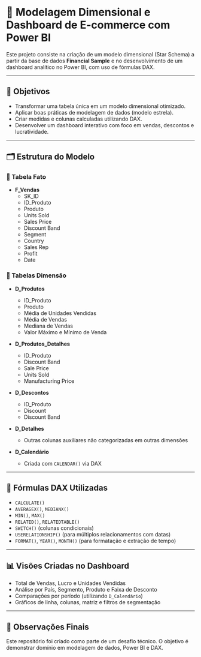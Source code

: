 # 🚀 Modelagem Dimensional e Dashboard de E-commerce com Power BI

Este projeto consiste na criação de um modelo dimensional (Star Schema) a partir da base de dados **Financial Sample** e no desenvolvimento de um dashboard analítico no Power BI, com uso de fórmulas DAX.

---

## 📌 Objetivos

- Transformar uma tabela única em um modelo dimensional otimizado.
- Aplicar boas práticas de modelagem de dados (modelo estrela).
- Criar medidas e colunas calculadas utilizando DAX.
- Desenvolver um dashboard interativo com foco em vendas, descontos e lucratividade.

---

## 🗂️ Estrutura do Modelo

### 🔶 Tabela Fato

- **F_Vendas**
  - SK_ID
  - ID_Produto
  - Produto
  - Units Sold
  - Sales Price
  - Discount Band
  - Segment
  - Country
  - Sales Rep
  - Profit
  - Date

### 🔷 Tabelas Dimensão

- **D_Produtos**
  - ID_Produto
  - Produto
  - Média de Unidades Vendidas
  - Média de Vendas
  - Mediana de Vendas
  - Valor Máximo e Mínimo de Venda

- **D_Produtos_Detalhes**
  - ID_Produto
  - Discount Band
  - Sale Price
  - Units Sold
  - Manufacturing Price

- **D_Descontos**
  - ID_Produto
  - Discount
  - Discount Band

- **D_Detalhes**
  - Outras colunas auxiliares não categorizadas em outras dimensões

- **D_Calendário**
  - Criada com `CALENDAR()` via DAX

---

## 🧠 Fórmulas DAX Utilizadas

- `CALCULATE()`
- `AVERAGEX()`, `MEDIANX()`
- `MIN()`, `MAX()`
- `RELATED()`, `RELATEDTABLE()`
- `SWITCH()` (colunas condicionais)
- `USERELATIONSHIP()` (para múltiplos relacionamentos com datas)
- `FORMAT()`, `YEAR()`, `MONTH()` (para formatação e extração de tempo)

---

## 📊 Visões Criadas no Dashboard

- Total de Vendas, Lucro e Unidades Vendidas
- Análise por País, Segmento, Produto e Faixa de Desconto
- Comparações por período (utilizando `D_Calendário`)
- Gráficos de linha, colunas, matriz e filtros de segmentação

---

## 📌 Observações Finais
Este repositório foi criado como parte de um desafio técnico. O objetivo é demonstrar domínio em modelagem de dados, Power BI e DAX.
